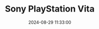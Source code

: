 ---
layout: post
title: Sony PlayStation Vita
summary: 
date: '2024-08-29 11:33:00'
#tags: [Consoles, PlayStation, Sony]
tags: [Consoles]
---